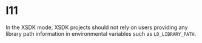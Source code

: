 # I11

In the XSDK mode, XSDK projects should not rely on users providing any library 
path information in environmental 
variables such as `LD_LIBRARY_PATH`.
